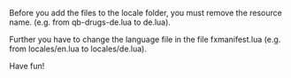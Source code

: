 Before you add the files to the locale folder, you must remove the resource name. (e.g. from qb-drugs-de.lua to de.lua). 

Further you have to change the language file in the file fxmanifest.lua (e.g. from locales/en.lua to locales/de.lua). 

Have fun!

